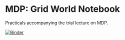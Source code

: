 # MDP: Grid World Notebook

Practicals accompanying the trial lecture on MDP.

[![Binder](https://mybinder.org/badge_logo.svg)](https://mybinder.org/v2/gh/tianleimin/Leimin_Trial_Lecture/HEAD?urlpath=/tree/)
